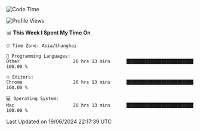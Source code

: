 <!--START_SECTION:waka-->
![Code Time](http://img.shields.io/badge/Code%20Time-2%2C381%20hrs%203%20mins-blue)

![Profile Views](http://img.shields.io/badge/Profile%20Views-0-blue)

📊 **This Week I Spent My Time On** 

```text
🕑︎ Time Zone: Asia/Shanghai

💬 Programming Languages: 
Other                    20 hrs 13 mins      █████████████████████████   100.00 % 

🔥 Editors: 
Chrome                   20 hrs 13 mins      █████████████████████████   100.00 % 

💻 Operating System: 
Mac                      20 hrs 13 mins      █████████████████████████   100.00 % 
```


 Last Updated on 19/06/2024 22:17:39 UTC
<!--END_SECTION:waka-->
